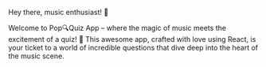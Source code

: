 Hey there, music enthusiast! 🎺 

Welcome to Pop🔍Quiz App – where the magic of music meets the excitement of a quiz!
 🚀 This awesome app, crafted with love using React, is your ticket to a world of incredible questions that dive deep into the heart of the music scene.